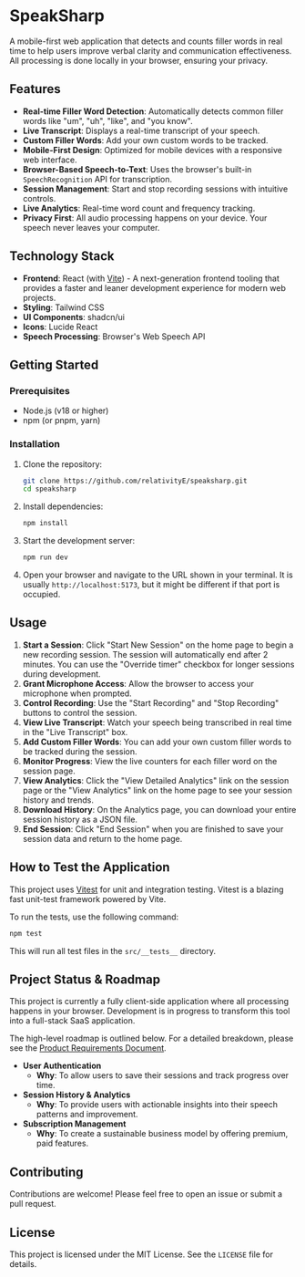 # SpeakSharp

A mobile-first web application that detects and counts filler words in real time to help users improve verbal clarity and communication effectiveness. All processing is done locally in your browser, ensuring your privacy.

## Features

- **Real-time Filler Word Detection**: Automatically detects common filler words like "um", "uh", "like", and "you know".
- **Live Transcript**: Displays a real-time transcript of your speech.
- **Custom Filler Words**: Add your own custom words to be tracked.
- **Mobile-First Design**: Optimized for mobile devices with a responsive web interface.
- **Browser-Based Speech-to-Text**: Uses the browser's built-in `SpeechRecognition` API for transcription.
- **Session Management**: Start and stop recording sessions with intuitive controls.
- **Live Analytics**: Real-time word count and frequency tracking.
- **Privacy First**: All audio processing happens on your device. Your speech never leaves your computer.

## Technology Stack

- **Frontend**: React (with [Vite](https://vitejs.dev/)) - A next-generation frontend tooling that provides a faster and leaner development experience for modern web projects.
- **Styling**: Tailwind CSS
- **UI Components**: shadcn/ui
- **Icons**: Lucide React
- **Speech Processing**: Browser's Web Speech API

## Getting Started

### Prerequisites

- Node.js (v18 or higher)
- npm (or pnpm, yarn)

### Installation

1.  Clone the repository:
    ```bash
    git clone https://github.com/relativityE/speaksharp.git
    cd speaksharp
    ```

2.  Install dependencies:
    ```bash
    npm install
    ```

3.  Start the development server:
    ```bash
    npm run dev
    ```

4.  Open your browser and navigate to the URL shown in your terminal. It is usually `http://localhost:5173`, but it might be different if that port is occupied.

## Usage

1.  **Start a Session**: Click "Start New Session" on the home page to begin a new recording session. The session will automatically end after 2 minutes. You can use the "Override timer" checkbox for longer sessions during development.
2.  **Grant Microphone Access**: Allow the browser to access your microphone when prompted.
3.  **Control Recording**: Use the "Start Recording" and "Stop Recording" buttons to control the session.
4.  **View Live Transcript**: Watch your speech being transcribed in real time in the "Live Transcript" box.
5.  **Add Custom Filler Words**: You can add your own custom filler words to be tracked during the session.
6.  **Monitor Progress**: View the live counters for each filler word on the session page.
7.  **View Analytics**: Click the "View Detailed Analytics" link on the session page or the "View Analytics" link on the home page to see your session history and trends.
8.  **Download History**: On the Analytics page, you can download your entire session history as a JSON file.
9.  **End Session**: Click "End Session" when you are finished to save your session data and return to the home page.

## How to Test the Application

This project uses [Vitest](https://vitest.dev/) for unit and integration testing. Vitest is a blazing fast unit-test framework powered by Vite.

To run the tests, use the following command:

```bash
npm test
```

This will run all test files in the `src/__tests__` directory.

## Project Status & Roadmap

This project is currently a fully client-side application where all processing happens in your browser. Development is in progress to transform this tool into a full-stack SaaS application.

The high-level roadmap is outlined below. For a detailed breakdown, please see the [Product Requirements Document](./PRD.md).

-   **User Authentication**
    -   **Why**: To allow users to save their sessions and track progress over time.
-   **Session History & Analytics**
    -   **Why**: To provide users with actionable insights into their speech patterns and improvement.
-   **Subscription Management**
    -   **Why**: To create a sustainable business model by offering premium, paid features.

## Contributing

Contributions are welcome! Please feel free to open an issue or submit a pull request.

## License

This project is licensed under the MIT License. See the `LICENSE` file for details.
